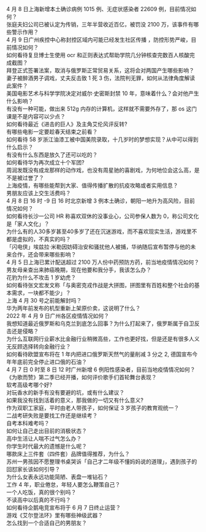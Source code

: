 4 月 8 日上海新增本土确诊病例 1015 例、无症状感染者 22609 例，目前情况如何？  
张庭夫妇公司已被认定为传销，三年半营收近百亿，被罚没 2100 万，该事件有哪些警示作用？  
4 月 9 日广州疾控中心称封控区域内可能已经发生社区传播 ，防控形势严峻，目前情况如何？  
如何看待复旦博士生使用 ocr 和正则表达式帮助学院几分钟核查完数百人核酸完成截图？  
拜登正式签署法案，取消与俄罗斯正常贸易关系，这将会对两国产生哪些影响？  
妻子被醉酒男子调戏，丈夫反击致 1 死 3 伤，法院判无罪，如何从法律角度解读此案件？  
美国电影艺术与科学学院决定对威尔·史密斯封禁 10 年，意味着什么？会对他产生什么影响？  
有没有一种可能，做出来 512g 内存的计算机，这样就不需要外存了，那 os 这门课是不是内容可以少点？  
如何看待最近《进击的巨人》及主角艾伦风评反转?  
有哪些电影一定要趁春天结束之前看？  
如何看待 58 岁浙江油漆工被中国美院录取，十几岁时的梦想实现？从中可以得到什么启示？  
有没有什么东西是放久了还可以吃的？  
如何看待华为再次成立十个军团?  
周润发既没有成龙那样的动作戏，也没有周星驰的喜剧戏，为何地位会这么高，是不是被过誉了？  
上海疫情，有哪些能帮到大家、值得传播扩散的抗疫攻略或者实用信息？  
男朋友应该上交生活费吗？  
4 月 8 日 16 时 -9 日 16 时北京新增 3 例本土确诊，朝阳一地升为高风险，目前情况如何？  
如何看待长沙一公司 HR 称喜欢双休的没事业心，公司参保人数为 0，称公司文化是「家人文化」？  
为什么有的人30多岁甚至40多岁了还在沉迷游戏，而不喜欢现实生活，游戏里不都是虚拟的，不真实的吗？  
「闪电侠」埃兹拉·米勒因妨碍治安和骚扰他人被捕，华纳随后宣布暂停与他的未来合作，还会带来哪些影响？  
4 月 5 日上海已累计配送超过 2100 万人份中药预防方药，前当地疫情情况如何？  
男友母亲查出来肺癌晚期，现在他要和我分手，我该怎么办？  
花豹为什么不攻击 1 岁幼虎？  
如何看待张文宏发文称「与奥密克戎作战是大拼图，拼图里有百姓和整个社会的基本需求，一块都不能少」？  
上海 4 月 30 号之前能解封吗？  
华为两年前发布的机型重新上架原价卖，这说明了什么？  
2022 年 4 月 9 日广州各区疫情情况如何？  
我想知道最近俄罗斯和乌克兰到底怎么回事？为什么打起来了，俄罗斯属于自卫反击还是侵略？  
为什么互联网行业薪水比金融行业稍微高些，工作也更好找，但是还是有很多人义无反顾选择转向金融行业？  
如何看待欧盟宣布将在 1 年内把进口俄罗斯天然气的量削减 3 分之 2, 德国宣布今年年底前完全停止进口俄的石油？  
4 月 7 日 0 时至 8 日 12 时广州新增 6 例阳性感染者，目前当地疫情情况如何？  
《为歌而赞》第二季已经开播，如何评价歌手们首轮舞台表现？  
软考高级考哪个好?  
对玩香水的新手有没有要避的坑，或有什么建议？  
如果我没有找到活着的意义，那我做的一切又有什么意义?  
作为双职工家庭，平时由老人带孩子，如何保证 3 岁孩子的教育观统一？  
二战考研失败是要找工作还是继续考？  
自考本科难考吗？  
如何让自己走出目前的消极状态？  
高中生活让人喘不过气怎么办？  
你学生时代最大的遗憾是什么呢？  
哪款床上三件套（四件套）品牌值得推荐，为什么？  
苏州一男孩因不愿整理书桌哭诉「自己才二年级不懂妈妈说的道理」，遇到孩子的回怼家长该如何引导？  
为什么女表永远功能简陋、表盘一堆钻石？  
工作 4 年，职业倦怠，年轻人要怎么鞭策自己？  
一个人吃饭，真的很个别吗？  
不读高中以后真的不行吗？  
如何看待企鹅电竞宣布将于 6 月 7 日终止运营？  
游戏《艾尔登法环》里有哪些神级武器？  
怎么找到一个合适自己的男朋友？  
